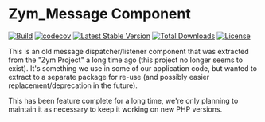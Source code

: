 Zym_Message Component
============================
[![Build](https://github.com/diablomedia/zym-message/workflows/Build/badge.svg?event=push)](https://github.com/diablomedia/zym-message/actions?query=workflow%3ABuild+event%3Apush)
[![codecov](https://codecov.io/gh/diablomedia/zym-message/branch/master/graph/badge.svg)](https://codecov.io/gh/diablomedia/zym-message)
[![Latest Stable Version](https://poser.pugx.org/diablomedia/zym-message/v/stable)](https://packagist.org/packages/diablomedia/zym-message)
[![Total Downloads](https://poser.pugx.org/diablomedia/zym-message/downloads)](https://packagist.org/packages/diablomedia/zym-message)
[![License](https://poser.pugx.org/diablomedia/zym-message/license)](https://packagist.org/packages/diablomedia/zym-message)

This is an old message dispatcher/listener component that was extracted from the "Zym Project" a long time ago (this project no longer seems to exist). It's something we use in some of our application code, but wanted to extract to a separate package for re-use (and possibly easier replacement/deprecation in the future).

This has been feature complete for a long time, we're only planning to maintain it as necessary to keep it working on new PHP versions.
